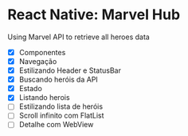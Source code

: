 # React Native: Marvel Hub
Using Marvel API to retrieve all heroes data

- [x] Componentes
- [x] Navegação
- [x] Estilizando Header e StatusBar
- [x] Buscando heróis da API
- [x] Estado
- [x] Listando herois
- [ ] Estilizando lista de heróis
- [ ] Scroll infinito com FlatList
- [ ] Detalhe com WebView
